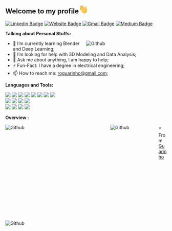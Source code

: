 

## Welcome to my profile<img src="https://raw.githubusercontent.com/ABSphreak/ABSphreak/master/gifs/Hi.gif" width="30px"></h2>
[![Linkedin Badge](https://img.shields.io/badge/-Linkdin-blue?style=flat&logo=Linkedin&logoColor=white&link=https://www.linkedin.com/in/Guarinho/)](https://www.linkedin.com/in/Guarinho/)
[![Website Badge](https://img.shields.io/badge/-Guarinho.ml-47CCCC?style=flat&logo=Google-Chrome&logoColor=white&link=https://guarinho.ml)](https://guarinho.ml)
[![Gmail Badge](https://img.shields.io/badge/-Gmail-c14438?style=flat-square&logo=Gmail&logoColor=white&link=mailto:rodrigoguarinho@gmail.com)](mailto:roguarinho@gmail.com)
[![Medium Badge](https://img.shields.io/badge/-Medium-000?style=flat-square&logo=Medium&logoColor=white&&link=https://medium.com/@Guarinho)](https://medium.com/@Guarinho)

<!-- Talking about you -->
**Talking about Personal Stuffs:**

<!-- Any image aligned to the right. Beware the width -->
<img width="50%" align="right" alt="Github" src="https://i.imgur.com/Os9lnox.gif" />


- 🌱 I’m currently learning Blender and Deep Learning; 
- 🤔 I’m looking for help with 3D Modeling and Data Analysis;
- 💬 Ask me about anything, I am happy to help;
- ⚡️ Fun-Fact: I have a degree in electrical engineering;
- 📫 How to reach me: roguarinho@gmail.com;

**Languages and Tools:** 

<p>
  
  
  <!-- Your languages and tools. Be careful with the alignment. 
  You can use this sites to get logos: https://www.vectorlogo.zone or https://simpleicons.org/
  -->
  <code><img width="10%" src="https://www.vectorlogo.zone/logos/tensorflow/tensorflow-ar21.svg"></code>
  <code><img width="10%" src="https://www.vectorlogo.zone/logos/apache_spark/apache_spark-ar21.svg"></code>
  <code><img width="10%" src="https://www.vectorlogo.zone/logos/pytorch/pytorch-ar21.svg"></code>
  <code><img width="11%" src="https://raw.githubusercontent.com/valohai/ml-logos/5127528b5baadb77a6ea4b999a47b4e86bf0f98b/keras-text.svg"></code>
  <code><img width="10%" src="https://www.vectorlogo.zone/logos/python/python-ar21.svg"></code>
  <code><img width="10%" src="https://static.wixstatic.com/media/96792a_6d4e8c87bb114aa3b6bd4289c37ddd5b~mv2.png/v1/fill/w_473,h_179,al_c,q_85,usm_0.66_1.00_0.01/96792a_6d4e8c87bb114aa3b6bd4289c37ddd5b~mv2.webp"></code>
  <code><img width="10%" src="https://www.vectorlogo.zone/logos/r-project/r-project-ar21.svg"></code>
  <code><img width="10%" src="https://www.vectorlogo.zone/logos/visualstudio_code/visualstudio_code-ar21.svg"></code>
  <br />
  <code><img width="10%" src="https://www.vectorlogo.zone/logos/git-scm/git-scm-ar21.svg"></code>
  <code><img width="10%" src="https://www.vectorlogo.zone/logos/sqlite/sqlite-ar21.svg"></code>
  <code><img width="10%" src="https://www.vectorlogo.zone/logos/json/json-ar21.svg"></code>
  <code><img width="10%" src="https://www.vectorlogo.zone/logos/raspberrypi/raspberrypi-ar21.svg"></code>
  <br />
  <code><img width="10%" src="https://www.vectorlogo.zone/logos/mysql/mysql-ar21.svg"></code>
  <code><img width="10%" src="https://www.vectorlogo.zone/logos/plot_ly/plot_ly-ar21.svg"></code>
  <code><img width="10%" src="https://www.vectorlogo.zone/logos/jupyter/jupyter-ar21.svg"></code>
  <code><img width="10%" src="https://upload.wikimedia.org/wikipedia/commons/thumb/3/3c/Logo_Blender.svg/260px-Logo_Blender.svg.png"></code>
</p>

 **Overview :** 

<img width="65%"  align="LEFT" alt="Github" src="https://imgur.com/Qz3hlqR.gif" />
<img width="30%" height="300" align="left" alt="Github" src="https://imgur.com/Fp0zMQM.gif" />
<img width="30%" height="50%"align="left" alt="Github" src="https://imgur.com/30w10oU.gif" />


⭐️ From [Guarinho](https://github.com/Guarinho)
